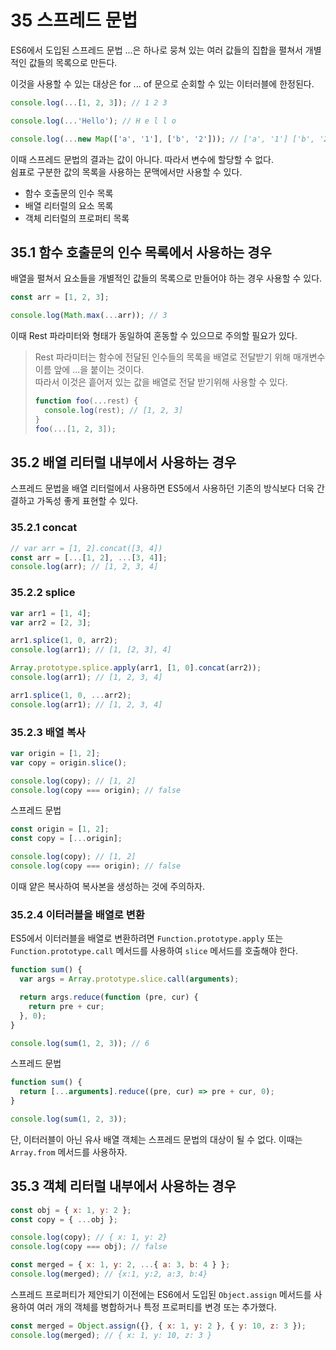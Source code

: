 # 35 스프레드 문법

ES6에서 도입된 스프레드 문법 ...은 하나로 뭉쳐 있는 여러 값들의 집합을 펼쳐서 개별적인 값들의 목록으로 만든다.

이것을 사용할 수 있는 대상은 for ... of 문으로 순회할 수 있는 이터러블에 한정된다.

```js
console.log(...[1, 2, 3]); // 1 2 3

console.log(...'Hello'); // H e l l o

console.log(...new Map(['a', '1'], ['b', '2'])); // ['a', '1'] ['b', '2']
```

이때 스프레드 문법의 결과는 값이 아니다. 따라서 변수에 할당할 수 없다.  
쉼표로 구분한 값의 목록을 사용하는 문맥에서만 사용할 수 있다.

- 함수 호출문의 인수 목록
- 배열 리터럴의 요소 목록
- 객체 리터럴의 프로퍼티 목록

## 35.1 함수 호출문의 인수 목록에서 사용하는 경우

배열을 펼쳐서 요소들을 개별적인 값들의 목록으로 만들어야 하는 경우 사용할 수 있다.

```js
const arr = [1, 2, 3];

console.log(Math.max(...arr)); // 3
```

이때 Rest 파라미터와 형태가 동일하여 혼동할 수 있으므로 주의할 필요가 있다.

> Rest 파라미터는 함수에 전달된 인수들의 목록을 배열로 전달받기 위해 매개변수 이름 앞에 ...을 붙이는 것이다.  
> 따라서 이것은 흩어저 있는 값을 배열로 전달 받기위해 사용할 수 있다.
>
> ```js
> function foo(...rest) {
>   console.log(rest); // [1, 2, 3]
> }
> foo(...[1, 2, 3]);
> ```

## 35.2 배열 리터럴 내부에서 사용하는 경우

스프레드 문법을 배열 리터럴에서 사용하면 ES5에서 사용하던 기존의 방식보다 더욱 간결하고 가독성 좋게 표현할 수 있다.

### 35.2.1 concat

```js
// var arr = [1, 2].concat([3, 4])
const arr = [...[1, 2], ...[3, 4]];
console.log(arr); // [1, 2, 3, 4]
```

### 35.2.2 splice

```js
var arr1 = [1, 4];
var arr2 = [2, 3];

arr1.splice(1, 0, arr2);
console.log(arr1); // [1, [2, 3], 4]

Array.prototype.splice.apply(arr1, [1, 0].concat(arr2));
console.log(arr1); // [1, 2, 3, 4]

arr1.splice(1, 0, ...arr2);
console.log(arr1); // [1, 2, 3, 4]
```

### 35.2.3 배열 복사

```js
var origin = [1, 2];
var copy = origin.slice();

console.log(copy); // [1, 2]
console.log(copy === origin); // false
```

스프레드 문법

```js
const origin = [1, 2];
const copy = [...origin];

console.log(copy); // [1, 2]
console.log(copy === origin); // false
```

이때 얕은 복사하여 복사본을 생성하는 것에 주의하자.

### 35.2.4 이터러블을 배열로 변환

ES5에서 이터러블을 배열로 변환하려면 `Function.prototype.apply` 또는 `Function.prototype.call` 메서드를 사용하여 `slice` 메서드를 호출해야 한다.

```js
function sum() {
  var args = Array.prototype.slice.call(arguments);

  return args.reduce(function (pre, cur) {
    return pre + cur;
  }, 0);
}

console.log(sum(1, 2, 3)); // 6
```

스프레드 문법

```js
function sum() {
  return [...arguments].reduce((pre, cur) => pre + cur, 0);
}

console.log(sum(1, 2, 3));
```

단, 이터러블이 아닌 유사 배열 객체는 스프레드 문법의 대상이 될 수 없다. 이때는 `Array.from` 메서드를 사용하자.

## 35.3 객체 리터럴 내부에서 사용하는 경우

```js
const obj = { x: 1, y: 2 };
const copy = { ...obj };

console.log(copy); // { x: 1, y: 2}
console.log(copy === obj); // false

const merged = { x: 1, y: 2, ...{ a: 3, b: 4 } };
console.log(merged); // {x:1, y:2, a:3, b:4}
```

스프레드 프로퍼티가 제안되기 이전에는 ES6에서 도입된 `Object.assign` 메서드를 사용하여 여러 개의 객체를 병합하거나 특정 프로퍼티를 변경 또는 추가했다.

```js
const merged = Object.assign({}, { x: 1, y: 2 }, { y: 10, z: 3 });
console.log(merged); // { x: 1, y: 10, z: 3 }
```
